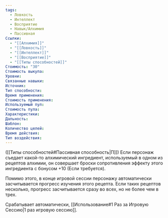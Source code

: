 ```yaml
---
tags:
  - Ловкость
  - Интеллект
  - Восприятие
  - Навык/Алхимия
  - Пассивная
Ссылки:
  - "[[Алхимия]]"
  - "[[Ловкость]]"
  - "[[Интеллект]]"
  - "[[Восприятие]]"
  - "[[Типы способностей]]"
Стоимость: "30"
Стоимость выкупа:
Уровни:
Связанные навыки:
Источник:
Тип способности:
Время применения:
Стоимость применения:
Используемый пул:
Стоимость пула:
Характеристики:
Дальность:
Шаблон:
Количество целей:
Время действия:
Тип воздействия:
---
```

([[Типы способностей#Пассивная способность|П]]) Если персонаж съедает какой-то алхимический ингредиент, используемый в одном из рецептов алхимии, он совершает броски сопротивления эффекту этого ингредиента с бонусом +10 (Если требуется).

Помимо этого, в конце игровой сессии персонажу автоматически засчитывается прогресс изучения этого рецепта. Если таких рецептов несколько, прогресс засчитывается сразу во всех, но не более чем в трех.

Срабатывает автоматически, [[Использование#1 Раз за Игровую Сессию|1 раз игровую сессию]]. 